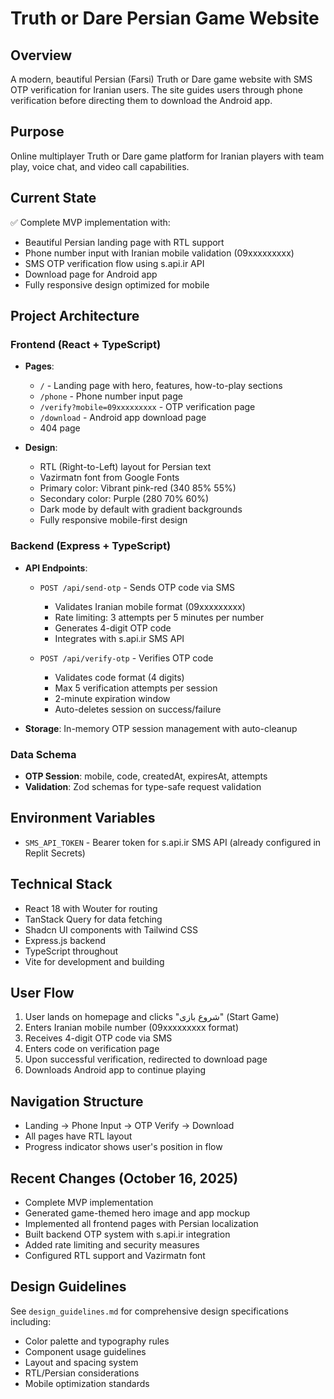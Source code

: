 # Truth or Dare Persian Game Website

## Overview
A modern, beautiful Persian (Farsi) Truth or Dare game website with SMS OTP verification for Iranian users. The site guides users through phone verification before directing them to download the Android app.

## Purpose
Online multiplayer Truth or Dare game platform for Iranian players with team play, voice chat, and video call capabilities.

## Current State
✅ Complete MVP implementation with:
- Beautiful Persian landing page with RTL support
- Phone number input with Iranian mobile validation (09xxxxxxxxx)
- SMS OTP verification flow using s.api.ir API
- Download page for Android app
- Fully responsive design optimized for mobile

## Project Architecture

### Frontend (React + TypeScript)
- **Pages**:
  - `/` - Landing page with hero, features, how-to-play sections
  - `/phone` - Phone number input page
  - `/verify?mobile=09xxxxxxxxx` - OTP verification page
  - `/download` - Android app download page
  - 404 page

- **Design**:
  - RTL (Right-to-Left) layout for Persian text
  - Vazirmatn font from Google Fonts
  - Primary color: Vibrant pink-red (340 85% 55%)
  - Secondary color: Purple (280 70% 60%)
  - Dark mode by default with gradient backgrounds
  - Fully responsive mobile-first design

### Backend (Express + TypeScript)
- **API Endpoints**:
  - `POST /api/send-otp` - Sends OTP code via SMS
    - Validates Iranian mobile format (09xxxxxxxxx)
    - Rate limiting: 3 attempts per 5 minutes per number
    - Generates 4-digit OTP code
    - Integrates with s.api.ir SMS API
  
  - `POST /api/verify-otp` - Verifies OTP code
    - Validates code format (4 digits)
    - Max 5 verification attempts per session
    - 2-minute expiration window
    - Auto-deletes session on success/failure

- **Storage**: In-memory OTP session management with auto-cleanup

### Data Schema
- **OTP Session**: mobile, code, createdAt, expiresAt, attempts
- **Validation**: Zod schemas for type-safe request validation

## Environment Variables
- `SMS_API_TOKEN` - Bearer token for s.api.ir SMS API (already configured in Replit Secrets)

## Technical Stack
- React 18 with Wouter for routing
- TanStack Query for data fetching
- Shadcn UI components with Tailwind CSS
- Express.js backend
- TypeScript throughout
- Vite for development and building

## User Flow
1. User lands on homepage and clicks "شروع بازی" (Start Game)
2. Enters Iranian mobile number (09xxxxxxxxx format)
3. Receives 4-digit OTP code via SMS
4. Enters code on verification page
5. Upon successful verification, redirected to download page
6. Downloads Android app to continue playing

## Navigation Structure
- Landing → Phone Input → OTP Verify → Download
- All pages have RTL layout
- Progress indicator shows user's position in flow

## Recent Changes (October 16, 2025)
- Complete MVP implementation
- Generated game-themed hero image and app mockup
- Implemented all frontend pages with Persian localization
- Built backend OTP system with s.api.ir integration
- Added rate limiting and security measures
- Configured RTL support and Vazirmatn font

## Design Guidelines
See `design_guidelines.md` for comprehensive design specifications including:
- Color palette and typography rules
- Component usage guidelines
- Layout and spacing system
- RTL/Persian considerations
- Mobile optimization standards
